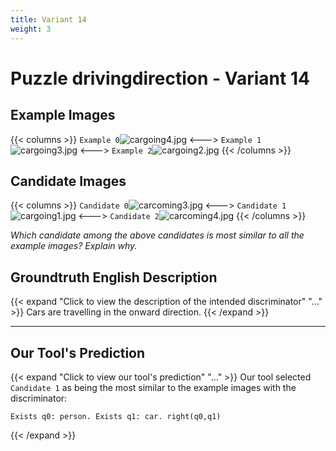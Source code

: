```yaml
---
title: Variant 14
weight: 3
---
```


# Puzzle drivingdirection - Variant 14

## Example Images
{{< columns >}}
`Example 0`![cargoing4.jpg](/natscene-data/images/cargoing4.jpg)
<--->
`Example 1`![cargoing3.jpg](/natscene-data/images/cargoing3.jpg)
<--->
`Example 2`![cargoing2.jpg](/natscene-data/images/cargoing2.jpg)
{{< /columns >}}

## Candidate Images
{{< columns >}}
`Candidate 0`![carcoming3.jpg](/natscene-data/images/carcoming3.jpg)
<--->
`Candidate 1`![cargoing1.jpg](/natscene-data/images/cargoing1.jpg)
<--->
`Candidate 2`![carcoming4.jpg](/natscene-data/images/carcoming4.jpg)
{{< /columns >}}

*Which candidate among the above candidates is most similar to all the example images? Explain why.*

## Groundtruth English Description

{{< expand "Click to view the description of the intended discriminator" "..." >}}
Cars are travelling in the onward direction.
{{< /expand >}}

---



## Our Tool's Prediction

{{< expand "Click to view our tool's prediction" "..." >}}
Our tool selected `Candidate 1` as being the most similar to the example images with the discriminator:
```plaintext
Exists q0: person. Exists q1: car. right(q0,q1)
```
{{< /expand >}}
